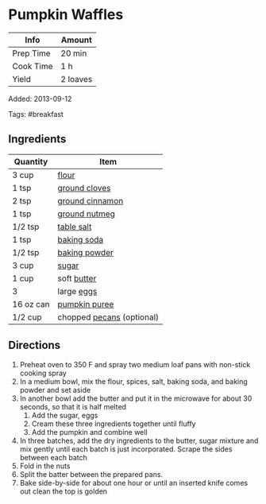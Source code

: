 # Pumpkin Waffles

| Info      | Amount   |
| --------- | -------- |
| Prep Time | 20 min   |
| Cook Time | 1 h      |
| Yield     | 2 loaves |

Added: 2013-09-12

Tags: #breakfast

## Ingredients

| Quantity  | Item                                                  |
| --------- | ----------------------------------------------------- |
| 3 cup     | [flour](../_ingredients/flour.md)                     |
| 1 tsp     | [ground cloves](../_ingredients/cloves.md)            |
| 2 tsp     | [ground cinnamon](../_ingredients/cinnamon.md)        |
| 1 tsp     | [ground nutmeg](../_ingredients/nutmeg.md)            |
| 1/2 tsp   | [table salt](../_ingredients/table-salt.md)           |
| 1 tsp     | [baking soda](../_ingredients/baking-soda.md)         |
| 1/2 tsp   | [baking powder](../_ingredients/baking-powder.md)     |
| 3 cup     | [sugar](../_ingredients/sugar.md)                     |
| 1 cup     | soft [butter](../_ingredients/butter.md)              |
| 3         | large [eggs](../_ingredients/egg.md)                  |
| 16 oz can | [pumpkin puree](../_ingredients/pumpkin-puree.md)     |
| 1/2 cup   | chopped [pecans](../_ingredients/pecan.md) (optional) |

## Directions

1. Preheat oven to 350 F and spray two medium loaf pans with non-stick cooking spray
2. In a medium bowl, mix the flour, spices, salt, baking soda, and baking powder and set aside
3. In another bowl add the butter and put it in the microwave for about 30 seconds, so that it is half melted
    1. Add the sugar, eggs
    2. Cream these three ingredients together until fluffy
    3. Add the pumpkin and combine well
4. In three batches, add the dry ingredients to the butter, sugar mixture and mix gently until each batch is just incorporated. Scrape the sides between each batch
5. Fold in the nuts
6. Split the batter between the prepared pans.
7. Bake side-by-side for about one hour or until an inserted knife comes out clean the top is golden
